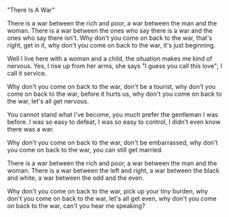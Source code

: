 "There Is A War"

There is a war between the rich and poor,
a war between the man and the woman.
There is a war between the ones who say there is a war
and the ones who say there isn't.
Why don't you come on back to the war, that's right, get in it,
why don't you come on back to the war, it's just beginning.

Well I live here with a woman and a child,
the situation makes me kind of nervous.
Yes, I rise up from her arms, she says "I guess you call this love";
I call it service.

Why don't you come on back to the war, don't be a tourist,
why don't you come on back to the war, before it hurts us,
why don't you come on back to the war, let's all get nervous.

You cannot stand what I've become,
you much prefer the gentleman I was before.
I was so easy to defeat, I was so easy to control,
I didn't even know there was a war.

Why don't you come on back to the war, don't be embarrassed,
why don't you come on back to the war, you can still get married.

There is a war between the rich and poor,
a war between the man and the woman.
There is a war between the left and right,
a war between the black and white,
a war between the odd and the even.

Why don't you come on back to the war, pick up your tiny burden,
why don't you come on back to the war, let's all get even,
why don't you come on back to the war, can't you hear me speaking?
